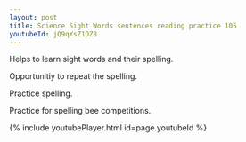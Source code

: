```yaml
---
layout: post
title: Science Sight Words sentences reading practice 105
youtubeId: jQ9qYsZ1OZ8
---
```

 
 
Helps to learn sight words and their spelling.

Opportunitiy to repeat the spelling. 

Practice spelling. 
 
Practice for spelling bee competitions. 
 
{% include youtubePlayer.html id=page.youtubeId %}
 
 
